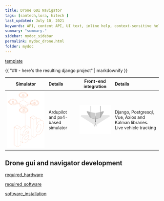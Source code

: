 ```yaml
---
title: Drone GUI Navigator
tags: [samtech,lora, hitech ]
last_updated: July 10, 2021
keywords: API, content API, UI text, inline help, context-sensitive help, popovers, tooltips
summary: "summary."
sidebar: mydoc_sidebar
permalink: mydoc_drone.html
folder: mydoc
---
```


[template](github.com/grantmcconnaughey/cookiecutter-django-vue-graphql-aws)

<div>
{{ "## - here's the resulting django project" | markdownify }}
</div>

<div markdown="1" align="center" >

| Simulator  | Details   | Front-end integration | Details|
| :---: | :--- | :---: | :---|
| [![finalproject](https://github.com/aiegoo/finalproject/blob/master/misc/drone-logo.png)](https://youtu.be/E7Fl_TwEi_I) | Ardupilot and px4-based simulator | [![pf-frontend](https://github.com/aiegoo/finalproject/blob/master/misc/Artboard1.png)](https://youtu.be/8dkMs62s8-w) | Django, Postgresql, Vue, Axios and Kalman libraries. Live vehicle tracking |

</div>

## Drone gui and navigator development

[required_hardware](https://github.com/aiegoo/_mydrone/wiki/Required-Hardware)

[required_software](https://github.com/aiegoo/_mydrone/wiki/Required-Software)

[software_installation](https://github.com/aiegoo/_mydrone/wiki/Software-Installation)

